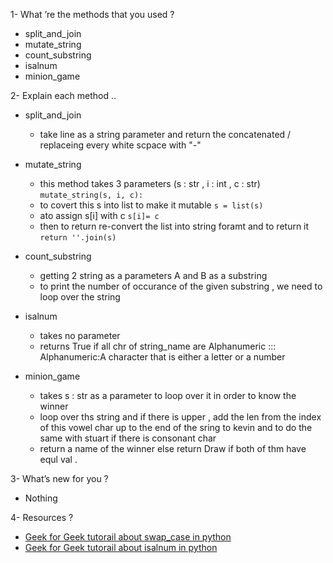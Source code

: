 1- What ’re the methods that you used ?
  -  split_and_join
  -  mutate_string
  -  count_substring
  -  isalnum
  -  minion_game



2- Explain each method ..
  
  - split_and_join
    - take line as a string parameter and return the concatenated / replaceing every white scpace with "-"
  
 
 -  mutate_string
      - this method takes 3 parameters (s :  str , i : int , c : str)
        ```mutate_string(s, i, c):```
      - to covert this s into list to make it mutable 
        ```s = list(s)```
      - ato assign s[i] with c
        ```s[i]= c```
      - then to return re-convert the list into string foramt and to return it 
        ```return ''.join(s)```
  
  -  count_substring 
      - getting 2 string as a parameters A and B as a substring
      - to print the number of occurance of the given substring , we need to loop over the string 
  
  
  -  isalnum 
      - takes no parameter 
      - returns True if all chr of string_name are Alphanumeric  ::: Alphanumeric:A character that is either a letter or a number
  
  -  minion_game 
      - takes s : str as a parameter to loop over it in order to know the winner
      - loop over ths string and if there is upper , add the len from the index of this vowel char up to the end of the sring to kevin and to do the same with stuart if there is consonant char
      - return a name of the winner else return Draw if both of thm have equl val .


 
      


3- What’s new for you ?
  - Nothing


4- Resources ? 
  - [Geek for Geek tutorail about swap_case in python](https://www.geeksforgeeks.org/python-string-swapcase/)
  - [Geek for Geek tutorail about isalnum in python](https://www.geeksforgeeks.org/python-string-isalnum/)

